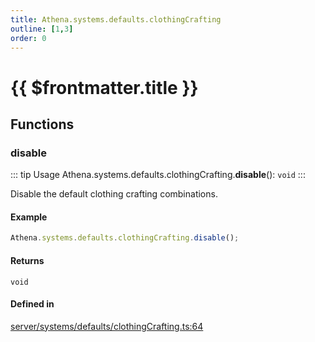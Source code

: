 ```yaml
---
title: Athena.systems.defaults.clothingCrafting
outline: [1,3]
order: 0
---
```


# {{ $frontmatter.title }}


## Functions

### disable

::: tip Usage
Athena.systems.defaults.clothingCrafting.**disable**(): `void`
:::

Disable the default clothing crafting combinations.

#### Example
```ts
Athena.systems.defaults.clothingCrafting.disable();
```

#### Returns

`void`

#### Defined in

[server/systems/defaults/clothingCrafting.ts:64](https://github.com/Stuyk/altv-athena/blob/e7d4753/src/core/server/systems/defaults/clothingCrafting.ts#L64)
